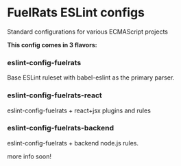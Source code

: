 # FuelRats ESLint configs

Standard configurations for various ECMAScript projects

**This config comes in 3 flavors:**

### eslint-config-fuelrats

Base ESLint ruleset with babel-eslint as the primary parser.

### eslint-config-fuelrats-react

eslint-config-fuelrats + react+jsx plugins and rules

### eslint-config-fuelrats-backend

eslint-config-fuelrats + backend node.js rules.



more info soon!
